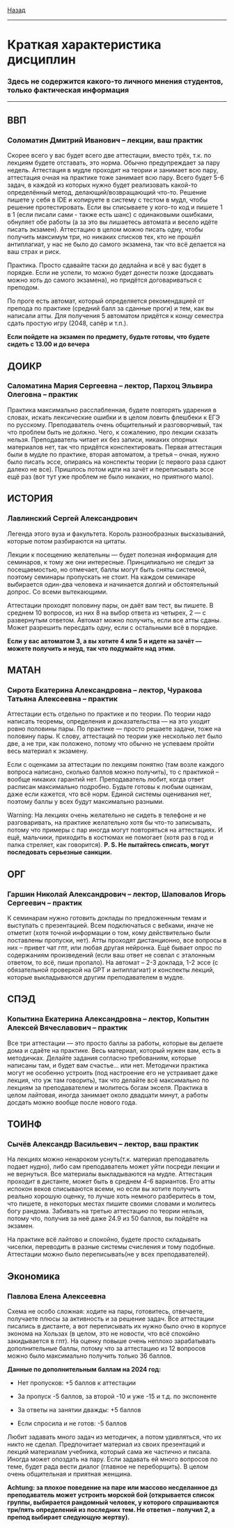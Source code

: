 [Назад](../README.md)
***
# Краткая характеристика дисциплин
### Здесь не содержится какого-то личного мнения студентов, только фактическая информация
***

## ВВП
### Соломатин Дмитрий Иванович – лекции, ваш практик 
Скорее всего у вас будет всего две аттестации, вместо трёх, т.к. по лекциям будете отставать, это норма. Обычно предупреждает за пару недель. Аттестация в мудле проходит на теории и занимает всю пару, аттестация очная на практике тоже занимает всю пару. Всего будет 5-6 задач, в каждой из которых нужно будет реализовать какой-то определённый метод, делающий/возвращающий что-то. Решение пишете у себя в IDE и копируете в систему с тестом в мудл, чтобы решение протестировать. Если вы списываете у кого-то код и пишете 1 в 1 (если писали сами - также есть шанс) с одинаковыми ошибками, обнуляет обе работы (а за это вы лишаетесь автомата и весело идёте писать экзамен). Аттестацию в целом можно писать одну, чтобы получить максимум три, но никаких списков тех, кто не прошёл антиплагиат, у нас не было до самого экзамена, так что всё делается на ваш страх и риск.

Практика. Просто сдавайте таски до дедлайна и всё у вас будет в порядке. Если не успели, то можно будет донести позже (досдавать можно хоть до самого экзамена), но придётся договариваться с преподом. 

По проге есть автомат, который определяется рекомендацией от препода по практике (средний балл за сданные проги) и тем, как вы написали атты. Для получения 5 автоматом придётся к концу семестра сдать простую игру (2048, сапёр и т.п.).

**Если пойдете на экзамен по предмету, будьте готовы, что будете сидеть с 13.00 и до вечера**

## ДОИКР 
### Саломатина Мария Сергеевна – лектор, Пархоц Эльвира Олеговна – практик
Практика максимально расслабленная, будете повторять ударения в словах, искать лексические ошибки и в целом ловить флешбеки к ЕГЭ по русскому. Преподаватель очень общительный и разговорчивый, так что проблем быть не должно. Чего, к сожалению, про лекции сказать нельзя. Преподаватель читает их без записи, никаких опорных материалов нет, так что придётся конспектировать. Первая аттестация были в мудле по практике, вторая автоматом, а третья – очная, нужно было писать эссе, опираясь на конспекты теории (с первого раза сдают далеко не все). Пришлось потом идти на зачёт и переписывать эссе ещё раз (вот тут уже проблем не было никаких, но приятного мало).

## ИСТОРИЯ 
### Лавлинский Сергей Александрович 
Легенда этого вуза и факультета. Король разнообразных высказываний, которые потом разбираются на цитаты.

Лекции к посещению желательны — будет полезная информация для семинаров, к тому же они интересные. Принципиально не следит за посещаемостью, но отмечает, баллы могут быть сняты системой, поэтому семинары пропускать не стоит. На каждом семинаре выбирается один-два человека и начинается долгий и обстоятельный допрос. Со всеми вытекающими.

Аттестации проходят половину пары, он даёт вам тест, вы пишете. В среднем 10 вопросов, из них 8 на выбор ответа из четырех, 2 — с развернутым ответом. Автомат можно получить, если все атты сданы. Может разрешить пересдать одну, если с остальными всё в порядке.

**Если у вас автоматом 3, а вы хотите 4 или 5 и идете на зачёт — можете получить и неуд, так что подумайте над этим.**

## МАТАН 
### Сирота Екатерина Александровна – лектор, Чуракова Татьяна Алексеевна – практик
Аттестации есть отдельно по практике и по теории. По теории надо написать теоремы, определения и доказательства — на это уходит ровно половины пары. По практике — просто решаете задачи, тоже на половину пары. К слову, аттестаций по теории уже несколько лет было две, а не три, как положено, потому что обычно не успеваем пройти весь материал к экзамену.

Если с оценками за аттестации по лекциям понятно (там возле каждого вопроса написано, сколько баллов можно получить), то с практикой – вообще никаких гарантий нет. Преподаватель любит, когда ответ расписан максимально подробно. Будьте готовы к любым оценкам, даже если кажется, что всё норм. Единой системы оценивания нет, поэтому баллы у всех будут максимально разными.

Warning: На лекциях очень желательно не сидеть в телефоне и не разговаривать, на практике желательно хотя бы что-то записывать, потому что примеры с пар иногда могут повторяться на аттестациях. И ещё, мальчики, приходить в костюмах не помогает (хотя раз в год и палка стреляет, как говорится).
**P. S. Не пытайтесь списать, могут последовать серьезные санкции.**

## ОРГ 
### Гаршин Николай Александрович –   лектор, Шаповалов Игорь Сергеевич – практик
К семинарам нужно готовить доклады по предложенным темам и выступать с презентацией. Всем подключаться с вебками, иначе не отметит (хотя точной информации о том, кому действительно были поставлены пропуски, нет). Атты проходят дистанционно, все вопросы в них – привет чат гпт, или любая другая нейронка. Ещё бывает опрос по содержаниям произведений (если ваш ответ не совпал с эталонным ответом, то всё, пиши пропало). На автомат – 2-3 доклада, 1-2 эссе (с обязательной проверкой на GPT и антиплагиат) и конспекты лекций, которые выкладываются другим преподавателем в мудле.

## СПЭД 
### Копытина Екатерина Александровна – лектор, Копытин Алексей Вячеславович – практик

Все три аттестации — это просто баллы за работы, которые вы делаете дома и сдаёте на практике. Весь материал, который нужен вам, есть в методичках. Делайте задания согласно требованиям, которые написаны там, и будет вам счастье... или нет. Методички практика могут не особенно устроить (под настроение его не устраивает даже лекция, что уж там говорить), так что делайте всё максимально по лекциям за преподавателем и молитесь богам экселя. Практика в целом лайтовая, иногда занимает около двадцати минут, а работы досдать можно вообще после нового года. 

## ТОИНФ 
### Сычёв Александр Васильевич – лектор, ваш практик
На лекциях можно ненароком уснуть(т.к. материал преподаватель подает нудно), либо сам преподаватель может уйти посреди лекции и не вернуться. Все материалы выкладываются на мудле. Аттестация проходит в дистанте, может быть в среднем 4-6 вариантов. Его атты испокон веков списываются всеми, но если вы хотите получить реально хорошую оценку, то лучше хоть немного разберитесь в том, что пишете, в некоторых местах пишите своими словами и молитесь богу рандома. Забивать на третью аттестацию по теории нельзя, потому что, получив за неё даже 24.9 из 50 баллов, вы пойдёте на экзамен.

На практике всё лайтово и спокойно, будете просто складывать чиселки, переводить в разные системы счисления и тому подобные. Аттестации можно было переписывать(не у всех преподавателей).

## Экономика
### Павлова Елена Алексеевна
Схема не особо сложная: ходите на пары, готовитесь, отвечаете, получаете плюсы за активность и за решение задач. Все аттестации писались в дистанте, а вот переписывать их нужно было очно в корпусе эконома на Хользах (в целом, это не новости, что всё спокойно закидывается в гпт). На оценку повыше очень неплохо зарабатывать дополнительные баллы, потому что за аттестацию из 12 вопросов можно было максимально получить только 36 баллов.

**Данные по дополнительным баллам на 2024 год:**

+ Нет пропусков:  +5 баллов к аттестации

+ За пропуск -5 баллов, за второй -10 и уже -15 и т.д. по экспоненте

+ За ответы на занятии дважды: +5 баллов 

+ Если спросила и не готов: -5 баллов

Любит задавать много задач из методичек, а потом удивляться, что их никто не сделал. Предпочитает материал из своих презентаций и лекций материалам учебника, который сама же частично и писала. Иногда может опоздать на пару. Если задавать ей много вопросов по теме, будет рада вести диалог (главное не переборщить). В целом очень общительная и приятная женщина.

**Achtung: за плохое поведение на паре или массово несделанное дз преподаватель может устроить морской бой (открывается список группы, выбирается рандомный человек, у которого спрашиваются три/пять определений из последних тем. Не ответил – получил 2, а препод выбирает следующую жертву).**
